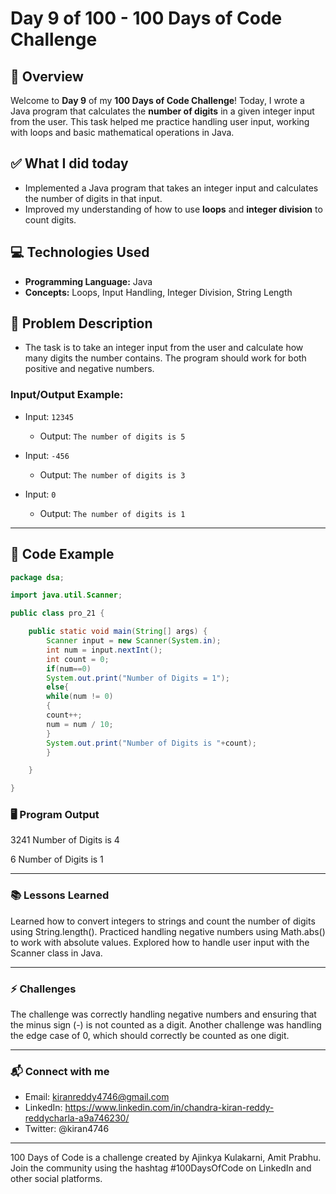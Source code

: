# Day 9 of 100 - 100 Days of Code Challenge

## 📝 Overview
Welcome to **Day 9** of my **100 Days of Code Challenge**! Today, I wrote a Java program that calculates the **number of digits** in a given integer input from the user. This task helped me practice handling user input, working with loops and basic mathematical operations in Java.

## ✅ What I did today
- Implemented a Java program that takes an integer input and calculates the number of digits in that input.
- Improved my understanding of how to use **loops** and **integer division** to count digits.

## 💻 Technologies Used
- **Programming Language:** Java
- **Concepts:** Loops, Input Handling, Integer Division, String Length

## 📖 Problem Description
- The task is to take an integer input from the user and calculate how many digits the number contains. The program should work for both positive and negative numbers.
  
### Input/Output Example:
  - Input: `12345`
    - Output: `The number of digits is 5`
  
  - Input: `-456`
    - Output: `The number of digits is 3`
  
  - Input: `0`
    - Output: `The number of digits is 1`

---

## 📝 Code Example

```java
package dsa;

import java.util.Scanner;

public class pro_21 {

	public static void main(String[] args) {
		Scanner input = new Scanner(System.in);
		int num = input.nextInt();
		int count = 0;
		if(num==0)
		System.out.print("Number of Digits = 1");
		else{
		while(num != 0)
		{
		count++;
		num = num / 10;
		}
		System.out.print("Number of Digits is "+count);
		}

	}

}

```

### 🖥️ Program Output

3241
Number of Digits is 4

6
Number of Digits is 1

---

### 📚 Lessons Learned
Learned how to convert integers to strings and count the number of digits using String.length().
Practiced handling negative numbers using Math.abs() to work with absolute values.
Explored how to handle user input with the Scanner class in Java.

---

### ⚡ Challenges
The challenge was correctly handling negative numbers and ensuring that the minus sign (-) is not counted as a digit.
Another challenge was handling the edge case of 0, which should correctly be counted as one digit.

---

### 📬 Connect with me
- Email: kiranreddy4746@gmail.com
- LinkedIn: https://www.linkedin.com/in/chandra-kiran-reddy-reddycharla-a9a746230/
- Twitter: @kiran4746
---
100 Days of Code is a challenge created by Ajinkya Kulakarni, Amit Prabhu. Join the community using the hashtag #100DaysOfCode on LinkedIn and other social platforms.
